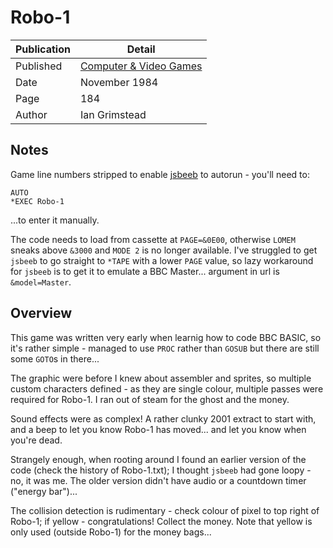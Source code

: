 # Robo-1

Publication | Detail
-|-
Published | [Computer & Video Games](https://archive.org/details/Computer_Video_Games_Issue_037_1984-11_EMAP_Publishing_GB)
Date | November 1984
Page | 184
Author | Ian Grimstead

## Notes

Game line numbers stripped to enable [jsbeeb](https://github.com/mattgodbolt/jsbeeb) to autorun - you'll need to:
```
AUTO
*EXEC Robo-1
```
...to enter it manually.

The code needs to load from cassette at `PAGE=&0E00`, otherwise `LOMEM` sneaks above `&3000` and `MODE 2` is no longer available. I've struggled to get `jsbeeb` to go straight to `*TAPE` with a lower `PAGE` value, so lazy workaround for `jsbeeb` is to get it to emulate a BBC Master... argument in url is `&model=Master`.

## Overview

This game was written very early when learnig how to code BBC BASIC, so it's rather simple - managed to use `PROC` rather than `GOSUB` but there are still some `GOTO`s in there...

The graphic were before I knew about assembler and sprites, so multiple custom characters defined - as they are single colour, multiple passes were required for Robo-1. I ran out of steam for the ghost and the money.

Sound effects were as complex! A rather clunky 2001 extract to start with, and a beep to let you know Robo-1 has moved... and let you know when you're dead.

Strangely enough, when rooting around I found an earlier version of the code (check the history of Robo-1.txt); I thought `jsbeeb` had gone loopy - no, it was me. The older version didn't have audio or a countdown timer ("energy bar")...

The collision detection is rudimentary - check colour of pixel to top right of Robo-1; if yellow - congratulations! Collect the money. Note that yellow is only used (outside Robo-1) for the money bags...